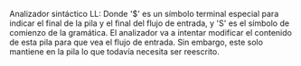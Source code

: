 Analizador sintáctico LL: Donde '$' es un símbolo terminal especial para indicar el final de la pila y el final del flujo de entrada, y 'S' es el símbolo de comienzo de la gramática. El analizador va a intentar modificar el contenido de esta pila para que vea el flujo de entrada. Sin embargo, este solo mantiene en la pila lo que todavía necesita ser reescrito.
